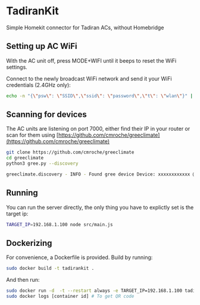 # TadiranKit
Simple Homekit connector for Tadiran ACs, without Homebridge

## Setting up AC WiFi
With the AC unit off, press MODE+WIFI until it beeps to reset the WiFi settings.


Connect to the newly broadcast WiFi network and send it your WiFi credentials (2.4GHz only):
```bash
echo -n "{\"psw\": \"SSID\",\"ssid\": \"password\",\"t\": \"wlan\"}" | nc -u 192.168.1.1 7000
```

## Scanning for devices
The AC units are listening on port 7000, either find their IP in your router or scan for them using [https://github.com/cmroche/greeclimate](https://github.com/cmroche/greeclimate)
```bash
git clone https://github.com/cmroche/greeclimate
cd greeclimate
python3 gree.py --discovery

greeclimate.discovery - INFO - Found gree device Device: xxxxxxxxxxxx @ 192.168.1.100:7000 (mac: xxxxxxxxxxxx)
```

## Running
You can run the server directly, the only thing you have to explictly set is the target ip:
```bash
TARGET_IP=192.168.1.100 node src/main.js
```

## Dockerizing
For convenience, a Dockerfile is provided. 
Build by running:
```bash
sudo docker build -t tadirankit .
```

And then run:
```bash
sudo docker run -d  -t --restart always -e TARGET_IP=192.168.1.100 tadirankit
sudo docker logs [container id] # To get QR code
```

